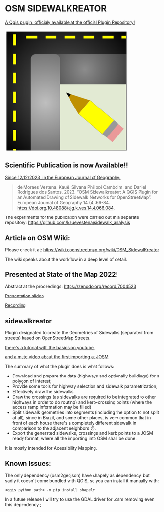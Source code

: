 # OSM SIDEWALKREATOR

[A Qgis plugin, officialy available at the official Plugin Repository!](https://plugins.qgis.org/plugins/osm_sidewalkreator/)


<img src="assets/logos/sidewalkreator_logo.png" alt="Image" width="400">


## Scientific Publication is now Available!!

[Since 12/12/2023, in the European Journal of Geography:](https://eurogeojournal.eu/index.php/egj/article/view/553)

> de Moraes Vestena, Kauê, Silvana Philippi Camboim, and Daniel Rodrigues dos Santos. 2023. “OSM Sidewalkreator: A QGIS Plugin for an Automated Drawing of Sidewalk Networks for OpenStreetMap”. European Journal of Geography 14 (4):66-84. https://doi.org/10.48088/ejg.k.ves.14.4.066.084.

The experiments for the publication were carried out in a separate repository: https://github.com/kauevestena/sidewalk_analysis

## Article on OSM Wiki:

Please check it at: https://wiki.openstreetmap.org/wiki/OSM_SidewalKreator 

The wiki speaks about the workflow in a deep level of detail.

## Presented at State of the Map 2022!
Abstract at the proceedings: https://zenodo.org/record/7004523

[Presentation slides](https://rebrand.ly/kauevestena_sotm22) 

[Recording](https://www.youtube.com/watch?v=B--1ge42UHY)

## sidewalkreator
Plugin designated to create the Geometries of Sidewalks (separated from streets) based on OpenStreetMap Streets.


[there's a tutorial with the basics on youtube:](https://www.youtube.com/watch?v=jq-K3Ixx0IM)

[and a mute video about the first importing at JOSM](https://www.youtube.com/watch?v=Apqdb73lNvY)

The summary of what the plugin does is what follows:

  - Download and prepare the data (highways and optionally buildings) for a polygon of interest;
  - Provide some tools for highway selection and sidewalk parametrization;
  - Effectively draw the sidewalks
  - Draw the crossings (as sidewalks are required to be integrated to other highways in order to do routing) and kerb-crossing points (where the access ramp information may be filled)
  - Split sidewalk geometries into segments (including the option to not split at all), since in Brazil, and some other places, is very common that in front of each house there's a completely different sidewalk in comparison to the adjacent neighbors 😥.
  - Export the generated sidewalks, crossings and kerb points to a JOSM ready format, where all the importing into OSM shall be done.

It is mostly intended for Acessibility Mapping.

## Known Issues:

The only dependency (osm2geojson) have shapely as dependency, but sadly it doesn't come bundled with QGIS, 
so you can install it manually with:

    <qgis_python_path> -m pip install shapely
    
 In a future release I will try to use the GDAL driver for .osm removing even this dependency ;


